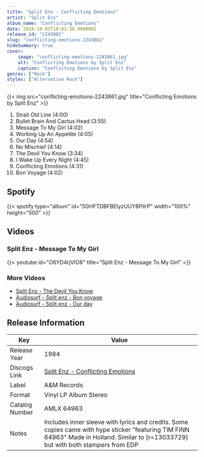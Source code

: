 ```yaml
---
title: "Split Enz - Conflicting Emotions"
artist: "Split Enz"
album_name: "Conflicting Emotions"
date: 2018-10-03T18:03:38.000000Z
release_id: "2243861"
slug: "conflicting-emotions-2243861"
hideSummary: true
cover:
    image: "conflicting-emotions-2243861.jpg"
    alt: "Conflicting Emotions by Split Enz"
    caption: "Conflicting Emotions by Split Enz"
genres: ["Rock"]
styles: ["Alternative Rock"]
---
```


{{< img src="conflicting-emotions-2243861.jpg" title="Conflicting Emotions by Split Enz" >}}

<!-- section break -->

1. Strait Old Line (4:00)
2. Bullet Brain And Cactus Head (3:55)
3. Message To My Girl (4:02)
4. Working Up An Appetite (4:05)
5. Our Day (4:54)
6. No Mischief (4:14)
7. The Devil You Know (3:34)
8. I Wake Up Every Night (4:45)
9. Conflicting Emotions (4:31)
10. Bon Voyage (4:02)

<!-- section break -->


## Spotify
{{< spotify type="album" id="5GHFTDBFBEIyzUUY8PiIrP" width="100%" height="500" >}}



## Videos
### Split Enz - Message To My Girl
{{< youtube id="O6YD4rjVIO8" title="Split Enz - Message To My Girl" >}}<br>

### More Videos

- [Split Enz - The Devil You Know](https://www.youtube.com/watch?v=7WGCQqYlgZQ)
- [Audiosurf - Split enz - Bon voyage](https://www.youtube.com/watch?v=e7FqT3T1_q4)
- [Audiosurf - Split enz - Our day](https://www.youtube.com/watch?v=0D8WfeT9f0o)


## Release Information
|  Key           | Value                                                |
| ---------------| ---------------------------------------------------- |
| Release Year   | 1984                                   |
| Discogs Link   | [Split Enz - Conflicting Emotions](https://www.discogs.com/release/2243861-Split-Enz-Conflicting-Emotions) |
| Label          | A&M Records |
| Format         | Vinyl LP Album Stereo |
| Catalog Number | AMLX 64963 |
| Notes | Includes inner sleeve with lyrics and credits.  Some copies came with hype sticker  "featuring  TIM FINN  64963"  Made in Holland.  Similar to [r=13033729] but with both stampers from EDP |